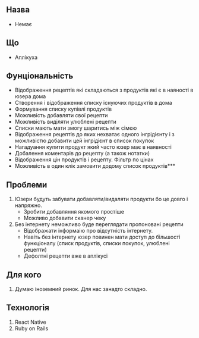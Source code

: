 ## Назва
* Немає

## Що

* Аплікуха

## Фунціональність

* Відображення рецептів які складаються з продуктів які є в наяності в юзера дома
* Створення і відображення списку існуючих продуктів в дома
* Формування списку купівлі продуктів
* Можливість добавляти свої рецепти
* Можливість виділяти улюблені рецепти
* Списки мають мати змогу шаритись між сімєю
* Відображення рецептів до яких нехватає одного інгрідієнту і з можливістю добавити цей інгрідієнт в список покупок
* Нагадуання купити продукт який часто юзер має в наявності
* Добалення коментарів до рецепту (а також нотатки)
* Відображення цін продуктів і рецепту. Фільтр по цінах
* Можливість в один клік замовити додому список продуктів***

## Проблеми

1. Юзери будуть забувати добавляти/видаляти продукти бо це довго і напряжно.
   - Зробити добавляння якомого простіше
   - Можливо добавити сканер чеку
2. Без інтернету неможливо буде переглядати пропоновані рецепти
   - Відображати інформаію про відсутність інтернету.
   - Навіть без інтернету юзер повинен мати доступ до більшості функціоналу
   (списк продуктів, списки покупок, улюблені рецепти)
   - Дефолтні рецепти вже в аплікусі


## Для кого

1. Думаю іноземний ринок. Для нас занадто складно.

## Технологія

1. React Native
2. Ruby on Rails


